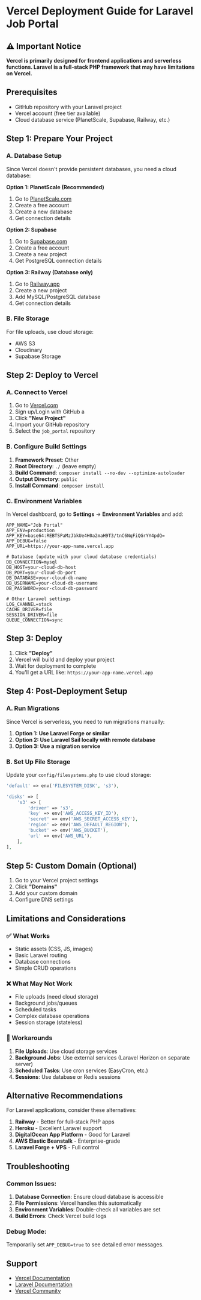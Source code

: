 # Vercel Deployment Guide for Laravel Job Portal

## ⚠️ Important Notice
**Vercel is primarily designed for frontend applications and serverless functions. Laravel is a full-stack PHP framework that may have limitations on Vercel.**

## Prerequisites
- GitHub repository with your Laravel project
- Vercel account (free tier available)
- Cloud database service (PlanetScale, Supabase, Railway, etc.)

## Step 1: Prepare Your Project

### A. Database Setup
Since Vercel doesn't provide persistent databases, you need a cloud database:

**Option 1: PlanetScale (Recommended)**
1. Go to [PlanetScale.com](https://planetscale.com/)
2. Create a free account
3. Create a new database
4. Get connection details

**Option 2: Supabase**
1. Go to [Supabase.com](https://supabase.com/)
2. Create a free account
3. Create a new project
4. Get PostgreSQL connection details

**Option 3: Railway (Database only)**
1. Go to [Railway.app](https://railway.app/)
2. Create a new project
3. Add MySQL/PostgreSQL database
4. Get connection details

### B. File Storage
For file uploads, use cloud storage:
- AWS S3
- Cloudinary
- Supabase Storage

## Step 2: Deploy to Vercel

### A. Connect to Vercel
1. Go to [Vercel.com](https://vercel.com/)
2. Sign up/Login with GitHub a
3. Click **"New Project"**
4. Import your GitHub repository
5. Select the `job_portal` repository

### B. Configure Build Settings
1. **Framework Preset**: Other
2. **Root Directory**: `./` (leave empty)
3. **Build Command**: `composer install --no-dev --optimize-autoloader`
4. **Output Directory**: `public`
5. **Install Command**: `composer install`

### C. Environment Variables
In Vercel dashboard, go to **Settings** → **Environment Variables** and add:

```
APP_NAME="Job Portal"
APP_ENV=production
APP_KEY=base64:REBTSPaMzJbkUe4H0a2maH9T3/tnC6NqFiQGrYY4pdQ=
APP_DEBUG=false
APP_URL=https://your-app-name.vercel.app

# Database (update with your cloud database credentials)
DB_CONNECTION=mysql
DB_HOST=your-cloud-db-host
DB_PORT=your-cloud-db-port
DB_DATABASE=your-cloud-db-name
DB_USERNAME=your-cloud-db-username
DB_PASSWORD=your-cloud-db-password

# Other Laravel settings
LOG_CHANNEL=stack
CACHE_DRIVER=file
SESSION_DRIVER=file
QUEUE_CONNECTION=sync
```

## Step 3: Deploy

1. Click **"Deploy"**
2. Vercel will build and deploy your project
3. Wait for deployment to complete
4. You'll get a URL like: `https://your-app-name.vercel.app`

## Step 4: Post-Deployment Setup

### A. Run Migrations
Since Vercel is serverless, you need to run migrations manually:

1. **Option 1: Use Laravel Forge or similar**
2. **Option 2: Use Laravel Sail locally with remote database**
3. **Option 3: Use a migration service**

### B. Set Up File Storage
Update your `config/filesystems.php` to use cloud storage:

```php
'default' => env('FILESYSTEM_DISK', 's3'),

'disks' => [
    's3' => [
        'driver' => 's3',
        'key' => env('AWS_ACCESS_KEY_ID'),
        'secret' => env('AWS_SECRET_ACCESS_KEY'),
        'region' => env('AWS_DEFAULT_REGION'),
        'bucket' => env('AWS_BUCKET'),
        'url' => env('AWS_URL'),
    ],
],
```

## Step 5: Custom Domain (Optional)
1. Go to your Vercel project settings
2. Click **"Domains"**
3. Add your custom domain
4. Configure DNS settings

## Limitations and Considerations

### ✅ What Works
- Static assets (CSS, JS, images)
- Basic Laravel routing
- Database connections
- Simple CRUD operations

### ❌ What May Not Work
- File uploads (need cloud storage)
- Background jobs/queues
- Scheduled tasks
- Complex database operations
- Session storage (stateless)

### 🔧 Workarounds
1. **File Uploads**: Use cloud storage services
2. **Background Jobs**: Use external services (Laravel Horizon on separate server)
3. **Scheduled Tasks**: Use cron services (EasyCron, etc.)
4. **Sessions**: Use database or Redis sessions

## Alternative Recommendations

For Laravel applications, consider these alternatives:
1. **Railway** - Better for full-stack PHP apps
2. **Heroku** - Excellent Laravel support
3. **DigitalOcean App Platform** - Good for Laravel
4. **AWS Elastic Beanstalk** - Enterprise-grade
5. **Laravel Forge + VPS** - Full control

## Troubleshooting

### Common Issues:
1. **Database Connection**: Ensure cloud database is accessible
2. **File Permissions**: Vercel handles this automatically
3. **Environment Variables**: Double-check all variables are set
4. **Build Errors**: Check Vercel build logs

### Debug Mode:
Temporarily set `APP_DEBUG=true` to see detailed error messages.

## Support
- [Vercel Documentation](https://vercel.com/docs)
- [Laravel Documentation](https://laravel.com/docs)
- [Vercel Community](https://github.com/vercel/vercel/discussions)